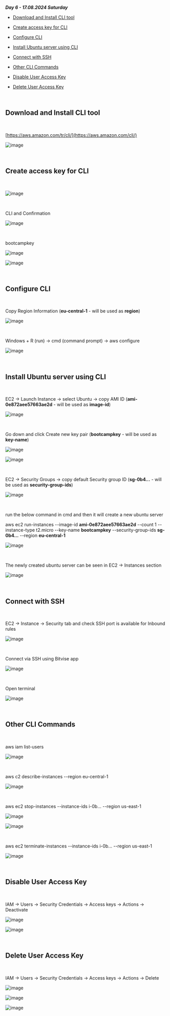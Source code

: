 _**Day 6 - 17.08.2024 Saturday**_


- [Download and Install CLI tool](#Download-and-Install-CLI-tool)

- [Create access key for CLI](#Create-access-key-for-CLI)

- [Configure CLI](#Configure-CLI)

- [Install Ubuntu server using CLI](#Install-Ubuntu-server-using-CLI)

- [Connect with SSH](#Connect-with-SSH)

- [Other CLI Commands](#Other-CLI-Commands)

- [Disable User Access Key](#Disable-User-Access-Key)

- [Delete User Access Key](#Delete-User-Access-Key)

<br>

## Download and Install CLI tool

<br>

[https://aws.amazon.com/tr/cli/](https://aws.amazon.com/cli/)

![image](https://github.com/user-attachments/assets/4d6c3a2b-e6b9-4ac9-9265-0d6d707eb08d)

<br>

## Create access key for CLI

<br>

![image](https://github.com/user-attachments/assets/54b44643-39fa-4eab-a4f4-3aeab800b233)

<br>

CLI and Confirmation

![image](https://github.com/user-attachments/assets/26ae94c3-89eb-48b4-abc0-a9b3a543fc59)

<br>

bootcampkey

![image](https://github.com/user-attachments/assets/0c7a67e9-ef91-4909-9da5-2faa256b19a8)

![image](https://github.com/user-attachments/assets/b3ff330a-3c7a-4363-a79b-ae545eb3238d)

<br>

## Configure CLI

<br>

Copy Region Information (**eu-central-1** - will be used as **region**)

![image](https://github.com/user-attachments/assets/63cb5ccc-7a0c-4570-9c1e-1125131f63f4)

<br>

Windows + R (run) -> cmd (command prompt) -> aws configure

![image](https://github.com/user-attachments/assets/278a4291-41da-4ea3-bef1-78c09c6a99f6)

<br>

## Install Ubuntu server using CLI

<br>

EC2 -> Launch Instance -> select Ubuntu -> copy AMI ID (**ami-0e872aee57663ae2d** - will be used as **image-id**)

![image](https://github.com/user-attachments/assets/4fabe313-cd62-4412-9d50-c8a99c20b0c9)

<br>

Go down and click Create new key pair (**bootcampkey** - will be used as **key-name**)

![image](https://github.com/user-attachments/assets/ba0374af-47f4-4166-9c09-baede78149ca)

![image](https://github.com/user-attachments/assets/e912db05-02b0-4c6e-a963-58cfa4bfe40c)

<br>

EC2 -> Security Groups -> copy default Security group ID (**sg-0b4...** - will be used as **security-group-ids**)

![image](https://github.com/user-attachments/assets/025a147b-6c5c-40e1-82ae-cf252702c825)

<br>

run the below command in cmd and then it will create a new ubuntu server

aws ec2 run-instances --image-id **ami-0e872aee57663ae2d** --count 1 --instance-type t2.micro --key-name **bootcampkey** --security-group-ids **sg-0b4...** --region **eu-central-1**

![image](https://github.com/user-attachments/assets/fca7b929-ee92-46e0-a0ce-0efeebee4fc4)

<br>

The newly created ubuntu server can be seen in EC2 -> Instances section

![image](https://github.com/user-attachments/assets/621e0d60-4144-44dc-98f6-2926a511d6cb)

<br>

## Connect with SSH

<br>

EC2 -> Instance -> Security tab and check SSH port is available for Inbound rules

![image](https://github.com/user-attachments/assets/819564bd-eaee-43cf-999d-8d7525de354d)

<br>

Connect via SSH using Bitvise app

![image](https://github.com/user-attachments/assets/6fd433b9-78cc-4753-a714-0db5a25e5c80)

<br>

Open terminal

![image](https://github.com/user-attachments/assets/737041d6-24e0-4421-8991-34253222cee4)

<br>

## Other CLI Commands

<br>

aws iam list-users

![image](https://github.com/user-attachments/assets/381698af-7dcb-4837-a23b-01d98a54e3b9)

<br>

aws c2 describe-instances --region eu-central-1

![image](https://github.com/user-attachments/assets/d3d3d06e-99a6-4b55-bfbb-df51e707c040)

<br>

aws ec2 stop-instances --instance-ids i-0b... --region us-east-1

![image](https://github.com/user-attachments/assets/5c7924e6-62f7-45f4-9bb6-f5b4f1c34964)

![image](https://github.com/user-attachments/assets/7561874c-a6c4-44d0-84fe-797bb8fdcff0)

<br>

aws ec2 terminate-instances --instance-ids i-0b... --region us-east-1

![image](https://github.com/user-attachments/assets/838f8726-5321-47a2-a8ee-acfe542ba2c1)

<br>

## Disable User Access Key

<br>

IAM → Users → Security Credentials → Access keys → Actions → Deactivate

![image](https://github.com/user-attachments/assets/dbee9de1-6575-4bb0-a459-b48159779576)

![image](https://github.com/user-attachments/assets/dd16476f-c828-4924-8926-d99eecc6e8b3)

<br>

## Delete User Access Key

<br>

IAM → Users → Security Credentials → Access keys → Actions → Delete

![image](https://github.com/user-attachments/assets/b7538985-3288-44f3-9a05-5a8e8fe487c0)

![image](https://github.com/user-attachments/assets/e5c8404b-6b71-4e46-945c-ff5a6a9afb49)

![image](https://github.com/user-attachments/assets/42fdcfa0-02d4-4bea-b969-e3303991baae)
